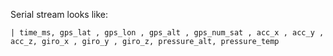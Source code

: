 Serial stream looks like:
```
| time_ms, gps_lat , gps_lon , gps_alt , gps_num_sat , acc_x , acc_y , acc_z, giro_x , giro_y , giro_z, pressure_alt, pressure_temp
```